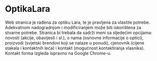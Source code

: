 # OptikaLara
Web stranica je rađena za optiku Lara, te je pravljena za vlastite potrebe. Adekvatnom nadogradnjom i modificiranjem može biti iskorištena za stvarne potrebe. Stranica bi trebala da sadrži meni sa sljedećim opcijama: novosti (akcije, obavijesti i sl.), o nama (osnovne informacije o optici), proizvodi (svjetski brendovi koji se nalaze u ponudi), cjenovnik (cijene stakala i kontaktnih leća) i kontakt (mogućnost kontaktiranja vlasnika). Kontakt forma izgleda ispravno na Google Chrome-u.